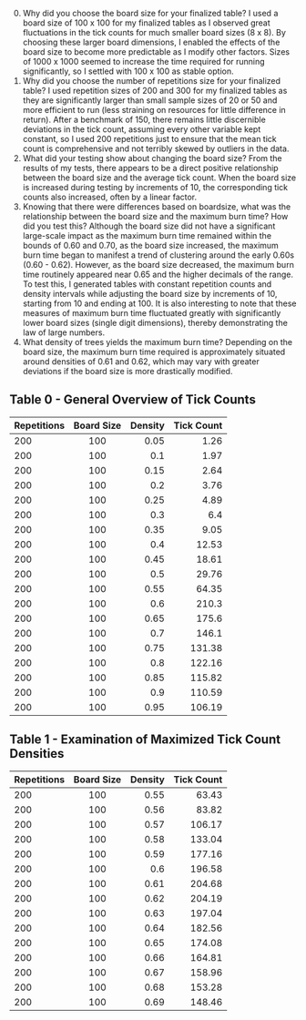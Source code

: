 0. Why did you choose the board size for your finalized table?
	I used a board size of 100 x 100 for my finalized tables as I observed great fluctuations in the tick counts for much smaller board sizes (8 x 8). By choosing these larger board dimensions, I enabled the effects of the board size to become more predictable as I modify other factors. Sizes of 1000 x 1000 seemed to increase the time required for running significantly, so I settled with 100 x 100 as stable option.
1. Why did you choose the number of repetitions size for your finalized table?
	I used repetition sizes of 200 and 300 for my finalized tables as they are significantly larger than small sample sizes of 20 or 50 and more efficient to run (less straining on resources for little difference in return). After a benchmark of 150, there remains little discernible deviations in the tick count, assuming every other variable kept constant, so I used 200 repetitions just to ensure that the mean tick count is comprehensive and not terribly skewed by outliers in the data.
2. What did your testing show about changing the board size?
	From the results of my tests, there appears to be a direct positive relationship between the board size and the average tick count. When the board size is increased during testing by increments of 10, the corresponding tick counts also increased, often by a linear factor.
3. Knowing that there were differences based on boardsize, what was the relationship between the board size and the maximum burn time? How did you test this?
	Although the board size did not have a significant large-scale impact as the maximum burn time remained within the bounds of 0.60 and 0.70, as the board size increased, the maximum burn time began to manifest a trend of clustering around the early 0.60s (0.60 - 0.62). However, as the board size decreased, the maximum burn time routinely appeared near 0.65 and the higher decimals of the range. To test this, I generated tables with constant repetition counts and density intervals while adjusting the board size by increments of 10, starting from 10 and ending at 100. It is also interesting to note that these measures of maximum burn time fluctuated greatly with significantly lower board sizes (single digit dimensions), thereby demonstrating the law of large numbers.
4. What density of trees yields the maximum burn time?
	Depending on the board size, the maximum burn time required is approximately situated around densities of 0.61 and 0.62, which may vary with greater deviations if the board size is more drastically modified.

## Table 0 - General Overview of Tick Counts 
| Repetitions | Board Size | Density | Tick Count |
| ------------- |:-------------:| -----:| -----:|
| 200 | 100 | 0.05 | 1.26 |
| 200 | 100 | 0.1 | 1.97 |
| 200 | 100 | 0.15 | 2.64 |
| 200 | 100 | 0.2 | 3.76 |
| 200 | 100 | 0.25 | 4.89 |
| 200 | 100 | 0.3 | 6.4 |
| 200 | 100 | 0.35 | 9.05 |
| 200 | 100 | 0.4 | 12.53 |
| 200 | 100 | 0.45 | 18.61 |
| 200 | 100 | 0.5 | 29.76 |
| 200 | 100 | 0.55 | 64.35 |
| 200 | 100 | 0.6 | 210.3 |
| 200 | 100 | 0.65 | 175.6 |
| 200 | 100 | 0.7 | 146.1 |
| 200 | 100 | 0.75 | 131.38 |
| 200 | 100 | 0.8 | 122.16 |
| 200 | 100 | 0.85 | 115.82 |
| 200 | 100 | 0.9 | 110.59 |
| 200 | 100 | 0.95 | 106.19 |

## Table 1 - Examination of Maximized Tick Count Densities
| Repetitions | Board Size | Density | Tick Count |
| ------------- |:-------------:| -----:| -----:|
| 200 | 100 | 0.55 | 63.43 |
| 200 | 100 | 0.56 | 83.82 |
| 200 | 100 | 0.57 | 106.17 |
| 200 | 100 | 0.58 | 133.04 |
| 200 | 100 | 0.59 | 177.16 |
| 200 | 100 | 0.6 | 196.58 |
| 200 | 100 | 0.61 | 204.68 |
| 200 | 100 | 0.62 | 204.19 |
| 200 | 100 | 0.63 | 197.04 |
| 200 | 100 | 0.64 | 182.56 |
| 200 | 100 | 0.65 | 174.08 |
| 200 | 100 | 0.66 | 164.81 |
| 200 | 100 | 0.67 | 158.96 |
| 200 | 100 | 0.68 | 153.28 |
| 200 | 100 | 0.69 | 148.46 |
